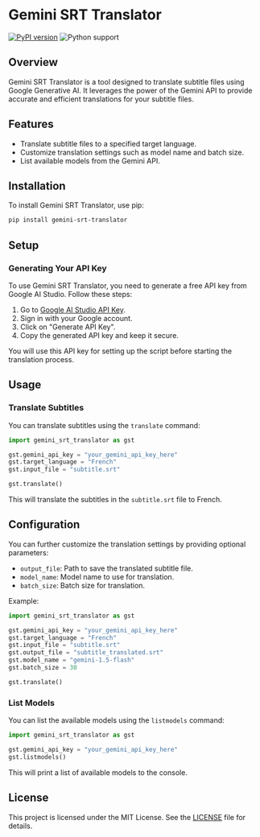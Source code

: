 # Gemini SRT Translator

[![PyPI version](https://badge.fury.io/py/gemini-srt-translator.svg)](https://badge.fury.io/py/gemini-srt-translator)
![Python support](https://img.shields.io/pypi/pyversions/gemini-srt-translator)

## Overview

Gemini SRT Translator is a tool designed to translate subtitle files using Google Generative AI. It leverages the power of the Gemini API to provide accurate and efficient translations for your subtitle files.

## Features

- Translate subtitle files to a specified target language.
- Customize translation settings such as model name and batch size.
- List available models from the Gemini API.

## Installation

To install Gemini SRT Translator, use pip:

```sh
pip install gemini-srt-translator
```

## Setup

### Generating Your API Key

To use Gemini SRT Translator, you need to generate a free API key from Google AI Studio. Follow these steps:

1. Go to [Google AI Studio API Key](https://aistudio.google.com/apikey).
2. Sign in with your Google account.
3. Click on "Generate API Key".
4. Copy the generated API key and keep it secure.

You will use this API key for setting up the script before starting the translation process.

## Usage

### Translate Subtitles

You can translate subtitles using the `translate` command:

```python
import gemini_srt_translator as gst

gst.gemini_api_key = "your_gemini_api_key_here"
gst.target_language = "French"
gst.input_file = "subtitle.srt"

gst.translate()
```

This will translate the subtitles in the `subtitle.srt` file to French.

## Configuration

You can further customize the translation settings by providing optional parameters:

- `output_file`: Path to save the translated subtitle file.
- `model_name`: Model name to use for translation.
- `batch_size`: Batch size for translation.

Example:

```python
import gemini_srt_translator as gst

gst.gemini_api_key = "your_gemini_api_key_here"
gst.target_language = "French"
gst.input_file = "subtitle.srt"
gst.output_file = "subtitle_translated.srt"
gst.model_name = "gemini-1.5-flash"
gst.batch_size = 30

gst.translate()
```

### List Models

You can list the available models using the `listmodels` command:

```python
import gemini_srt_translator as gst

gst.gemini_api_key = "your_gemini_api_key_here"
gst.listmodels()
```

This will print a list of available models to the console.

## License

This project is licensed under the MIT License. See the [LICENSE](https://github.com/MaKTaiL/gemini-srt-translator?tab=MIT-1-ov-file) file for details.
